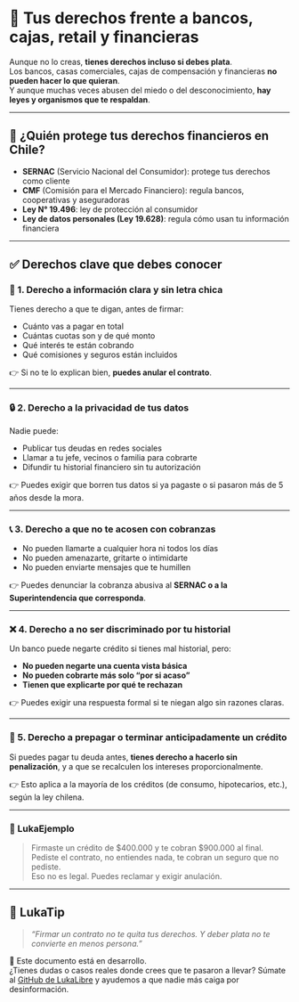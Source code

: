 # 🏦 Tus derechos frente a bancos, cajas, retail y financieras

Aunque no lo creas, **tienes derechos incluso si debes plata**.  
Los bancos, casas comerciales, cajas de compensación y financieras **no pueden hacer lo que quieran**.  
Y aunque muchas veces abusen del miedo o del desconocimiento, **hay leyes y organismos que te respaldan**.

---

## 🧭 ¿Quién protege tus derechos financieros en Chile?

- **SERNAC** (Servicio Nacional del Consumidor): protege tus derechos como cliente
- **CMF** (Comisión para el Mercado Financiero): regula bancos, cooperativas y aseguradoras
- **Ley N° 19.496**: ley de protección al consumidor
- **Ley de datos personales (Ley 19.628)**: regula cómo usan tu información financiera

---

## ✅ Derechos clave que debes conocer

### 🧾 1. Derecho a información clara y sin letra chica

Tienes derecho a que te digan, antes de firmar:

- Cuánto vas a pagar en total
- Cuántas cuotas son y de qué monto
- Qué interés te están cobrando
- Qué comisiones y seguros están incluidos

👉 Si no te lo explican bien, **puedes anular el contrato**.

---

### 🔒 2. Derecho a la privacidad de tus datos

Nadie puede:

- Publicar tus deudas en redes sociales
- Llamar a tu jefe, vecinos o familia para cobrarte
- Difundir tu historial financiero sin tu autorización

👉 Puedes exigir que borren tus datos si ya pagaste o si pasaron más de 5 años desde la mora.

---

### 📞 3. Derecho a que no te acosen con cobranzas

- No pueden llamarte a cualquier hora ni todos los días
- No pueden amenazarte, gritarte o intimidarte
- No pueden enviarte mensajes que te humillen

👉 Puedes denunciar la cobranza abusiva al **SERNAC o a la Superintendencia que corresponda**.

---

### ❌ 4. Derecho a no ser discriminado por tu historial

Un banco puede negarte crédito si tienes mal historial, pero:

- **No pueden negarte una cuenta vista básica**
- **No pueden cobrarte más solo “por si acaso”**
- **Tienen que explicarte por qué te rechazan**

👉 Puedes exigir una respuesta formal si te niegan algo sin razones claras.

---

### 🧮 5. Derecho a prepagar o terminar anticipadamente un crédito

Si puedes pagar tu deuda antes, **tienes derecho a hacerlo sin penalización**, y a que se recalculen los intereses proporcionalmente.

👉 Esto aplica a la mayoría de los créditos (de consumo, hipotecarios, etc.), según la ley chilena.

---

### 💬 LukaEjemplo

> Firmaste un crédito de $400.000 y te cobran $900.000 al final.  
> Pediste el contrato, no entiendes nada, te cobran un seguro que no pediste.  
> Eso no es legal. Puedes reclamar y exigir anulación.

---

## 🧠 LukaTip

> *“Firmar un contrato no te quita tus derechos. Y deber plata no te convierte en menos persona.”*

📌 Este documento está en desarrollo.  
¿Tienes dudas o casos reales donde crees que te pasaron a llevar? Súmate al [GitHub de LukaLibre](https://github.com/tuusuario/lukalibre) y ayudemos a que nadie más caiga por desinformación.
